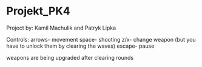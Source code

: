 # Projekt_PK4
Project by: Kamil Machulik and Patryk Lipka

Controls:
arrows- movement
space- shooting
z/x- change weapon (but you have to unlock them by clearing the waves)
escape- pause

weapons are being upgraded after clearing rounds
